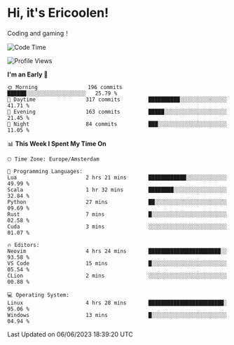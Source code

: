 # Hi, it's Ericoolen!
Coding and gaming！

<!--START_SECTION:waka-->
![Code Time](http://img.shields.io/badge/Code%20Time-835%20hrs%2017%20mins-blue)

![Profile Views](http://img.shields.io/badge/Profile%20Views-0-blue)

**I'm an Early 🐤** 

```text
🌞 Morning                196 commits         ██████░░░░░░░░░░░░░░░░░░░   25.79 % 
🌆 Daytime                317 commits         ██████████░░░░░░░░░░░░░░░   41.71 % 
🌃 Evening                163 commits         █████░░░░░░░░░░░░░░░░░░░░   21.45 % 
🌙 Night                  84 commits          ███░░░░░░░░░░░░░░░░░░░░░░   11.05 % 
```


📊 **This Week I Spent My Time On** 

```text
🕑︎ Time Zone: Europe/Amsterdam

💬 Programming Languages: 
Lua                      2 hrs 21 mins       ████████████░░░░░░░░░░░░░   49.99 % 
Scala                    1 hr 32 mins        ████████░░░░░░░░░░░░░░░░░   32.84 % 
Python                   27 mins             ██░░░░░░░░░░░░░░░░░░░░░░░   09.69 % 
Rust                     7 mins              █░░░░░░░░░░░░░░░░░░░░░░░░   02.58 % 
Cuda                     3 mins              ░░░░░░░░░░░░░░░░░░░░░░░░░   01.07 % 

🔥 Editors: 
Neovim                   4 hrs 24 mins       ███████████████████████░░   93.58 % 
VS Code                  15 mins             █░░░░░░░░░░░░░░░░░░░░░░░░   05.54 % 
CLion                    2 mins              ░░░░░░░░░░░░░░░░░░░░░░░░░   00.88 % 

💻 Operating System: 
Linux                    4 hrs 28 mins       ████████████████████████░   95.06 % 
Windows                  13 mins             █░░░░░░░░░░░░░░░░░░░░░░░░   04.94 % 
```


 Last Updated on 06/06/2023 18:39:20 UTC
<!--END_SECTION:waka-->

